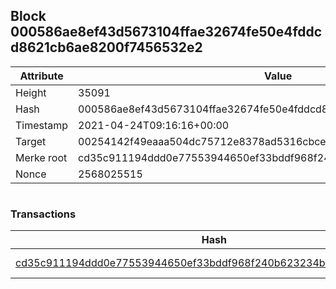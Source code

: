 ## Block 000586ae8ef43d5673104ffae32674fe50e4fddcd8621cb6ae8200f7456532e2

Attribute | Value
--- | ---
Height | 35091
Hash | 000586ae8ef43d5673104ffae32674fe50e4fddcd8621cb6ae8200f7456532e2
Timestamp | 2021-04-24T09:16:16+00:00
Target | 00254142f49eaaa504dc75712e8378ad5316cbcead634704b3734b6271167cc4
Merke root | cd35c911194ddd0e77553944650ef33bddf968f240b623234bd49c17bbd7cd41
Nonce | 2568025515

```

```

### Transactions

Hash | Amount
--- | ---
[cd35c911194ddd0e77553944650ef33bddf968f240b623234bd49c17bbd7cd41](cd35c911194ddd0e77553944650ef33bddf968f240b623234bd49c17bbd7cd41.md) | 10.00000000 SKEPTI 
